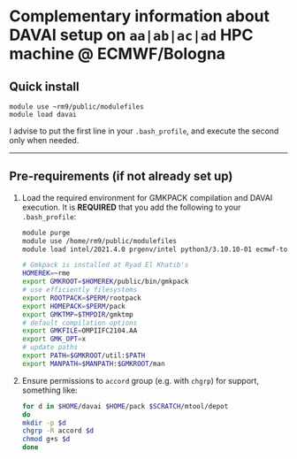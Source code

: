 Complementary information about DAVAI setup on `aa|ab|ac|ad` HPC machine @ ECMWF/Bologna
========================================================================================

Quick install
-------------

```
module use ~rm9/public/modulefiles
module load davai
```
I advise to put the first line in your `.bash_profile`, and execute the second only when needed.

---

Pre-requirements (if not already set up)
----------------------------------------

1. Load the required environment for GMKPACK compilation and DAVAI execution. It is **REQUIRED** that you add the following to your `.bash_profile`:
   ```bash
   module purge
   module use /home/rm9/public/modulefiles
   module load intel/2021.4.0 prgenv/intel python3/3.10.10-01 ecmwf-toolbox/2021.08.3.0 davai/master

   # Gmkpack is installed at Ryad El Khatib's
   HOMEREK=~rme
   export GMKROOT=$HOMEREK/public/bin/gmkpack
   # use efficiently filesystems
   export ROOTPACK=$PERM/rootpack
   export HOMEPACK=$PERM/pack
   export GMKTMP=$TMPDIR/gmktmp
   # default compilation options
   export GMKFILE=OMPIIFC2104.AA
   export GMK_OPT=x
   # update paths
   export PATH=$GMKROOT/util:$PATH
   export MANPATH=$MANPATH:$GMKROOT/man
   ```

2. Ensure permissions to `accord` group (e.g. with `chgrp`) for support, something like:
   ```bash
   for d in $HOME/davai $HOME/pack $SCRATCH/mtool/depot
   do
   mkdir -p $d
   chgrp -R accord $d
   chmod g+s $d
   done
   ```
